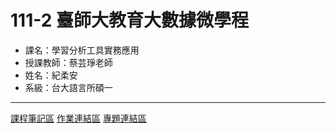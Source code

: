 # 111-2 臺師大教育大數據微學程
- 課名：學習分析工具實務應用
- 授課教師：蔡芸琤老師
- 姓名：紀柔安
- 系級：台大語言所碩一

---------------------------------------

[課程筆記區]() [作業連結區]() [專題連結區]()